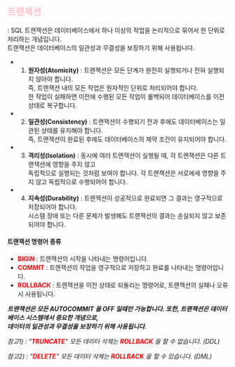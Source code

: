 ## <span style="color:pink">트랜잭션 </span>
: SQL 트랜잭션은 데이터베이스에서 하나 이상의 작업을 논리적으로 묶어서 한 단위로 처리하는 개념입니다. </BR>트랜잭션은 데이터베이스의 일관성과 무결성을 보장하기 위해 사용됩니다.

+ 1. **원자성(Atomicity)** : 트랜잭션은 모든 단계가 완전히 실행되거나 전혀 실행되지 않아야 합니다. </BR>즉, 트랜잭션 내의 모든 작업은 원자적인 단위로 처리되어야 합니다. </BR>한 작업이 실패하면 이전에 수행된 모든 작업이 롤백되어 데이터베이스를 이전 상태로 복구합니다.
+ 2. **일관성(Consistency)** : 트랜잭션이 수행되기 전과 후에도 데이터베이스는 일관된 상태를 유지해야 합니다. </BR>즉, 트랜잭션이 완료된 후에도 데이터베이스의 제약 조건이 유지되어야 합니다.
+ 3. **격리성(Isolation)** : 동시에 여러 트랜잭션이 실행될 때, 각 트랜잭션은 다른 트랜잭션에 영향을 주지 않고 </BR>독립적으로 실행되는 것처럼 보여야 합니다. 각 트랜잭션은 서로에세 영향을 주지 않고 독립적으로 수행되어야 합니다.
+ 4. **지속성(Durability)** : 트랜잭션이 성공적으로 완료되면 그 결과는 영구적으로 저장되어야 합니다. </BR>시스템 장애 또는 다른 문제가 발생해도 트랜잭션의 결과는 손실되지 않고 보존되어야 합니다.

#### 트랜잭션 명령어 종류
+ **<span style="color:RED">BIGIN</SPAN>** : 트랜잭션의 시작을 나타내는 명령어입니다.
+ **<span style="color:RED">COMMIT</SPAN>** : 트랜잭션의 작업을 영구적으로 저장하고 완료를 나타내는 명령어입니다.
+ **<span style="color:RED">ROLLBACK</SPAN>** : 트랜잭션을 이전 상태로 되돌리는 명령어로, 트랜잭션의 실패나 오류 시 사용됩니다.

***트랜잭션은 모든 AUTOCOMMIT 을 OFF 일때만 가능합니다. 또한, 트랜잭션은 데이터베이스 시스템에서 중요한 개념으로, </BR>데이터의 일관성과 무결성을 보장하기 위해 사용됩니다.***

*참고1) : "<span style="color:RED">**TRUNCATE**</SPAN>" 모든 데이터 삭제는 <span style="color:RED">**ROLLBACK**</SPAN> 을 할 수 없습니다. (DDL)* 

*참고2) : "<span style="color:RED">**DELETE**</SPAN>" 모든 데이터 삭제는 <span style="color:RED">**ROLLBACK**</SPAN> 을 할 수 있습니다. (DML)*